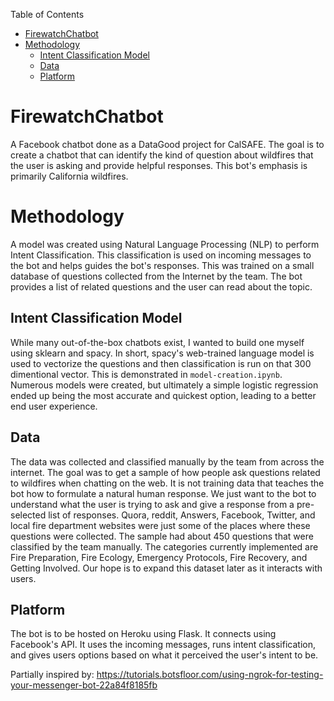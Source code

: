 Table of Contents
- [FirewatchChatbot](#firewatchchatbot)
- [Methodology](#methodology)
  - [Intent Classification Model](#intent-classification-model)
  - [Data](#data)
  - [Platform](#platform)

# FirewatchChatbot

A Facebook chatbot done as a DataGood project for CalSAFE. The goal is to create a chatbot that can identify the kind of question about wildfires that the user is asking and provide helpful responses. This bot's emphasis is primarily California wildfires. 

# Methodology

A model was created using Natural Language Processing (NLP) to perform Intent Classification. This classification is used on incoming messages to the bot and helps guides the bot's responses. This was trained on a small database of questions collected from the Internet by the team. The bot provides a list of related questions and the user can read about the topic.


## Intent Classification Model

While many out-of-the-box chatbots exist, I wanted to build one myself using sklearn and spacy. In short, spacy's web-trained language model is used to vectorize the questions and then classification is run on that 300 dimentional vector. This is demonstrated in `model-creation.ipynb`. Numerous models were created, but ultimately a simple logistic regression ended up being the most accurate and quickest option, leading to a better end user experience.

## Data

The data was collected and classified manually by the team from across the internet. The goal was to get a sample of how people ask questions related to wildfires when chatting on the web. It is not training data that teaches the bot how to formulate a natural human response. We just want to the bot to understand what the user is trying to ask and give a response from a pre-selected list of responses. Quora, reddit, Answers, Facebook, Twitter, and local fire department websites were just some of the places where these questions were collected. The sample had about 450 questions that were classified by the team manually. The categories currently implemented are Fire Preparation, Fire Ecology, Emergency Protocols, Fire Recovery, and Getting Involved. Our hope is to expand this dataset later as it interacts with users.

## Platform

The bot is to be hosted on Heroku using Flask. It connects using Facebook's API. It uses the incoming messages, runs intent classification, and gives users options based on what it perceived the user's intent to be.

Partially inspired by: https://tutorials.botsfloor.com/using-ngrok-for-testing-your-messenger-bot-22a84f8185fb